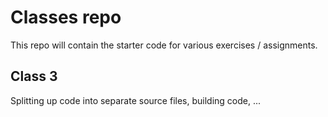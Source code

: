 
# Classes repo

This repo will contain the starter code for various exercises / assignments.

## Class 3

Splitting up code into separate source files, building code, ...

